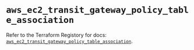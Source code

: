 # `aws_ec2_transit_gateway_policy_table_association`

Refer to the Terraform Registory for docs: [`aws_ec2_transit_gateway_policy_table_association`](https://www.terraform.io/docs/providers/aws/r/ec2_transit_gateway_policy_table_association).
